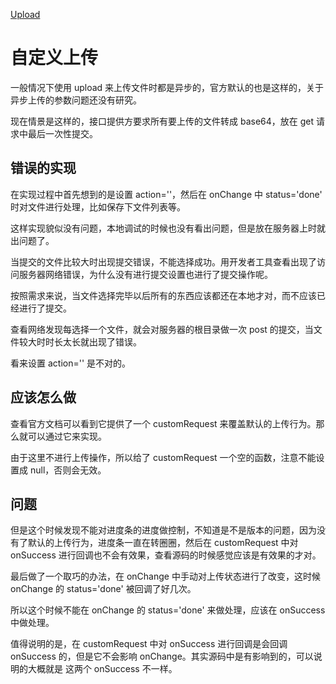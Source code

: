 
[Upload](https://ant.design/components/upload-cn/)

# 自定义上传

一般情况下使用 upload 来上传文件时都是异步的，官方默认的也是这样的，关于异步上传的参数问题还没有研究。

现在情景是这样的，接口提供方要求所有要上传的文件转成 base64，放在 get 请求中最后一次性提交。

## 错误的实现

在实现过程中首先想到的是设置 action=''，然后在 onChange 中 status='done' 时对文件进行处理，比如保存下文件列表等。

这样实现貌似没有问题，本地调试的时候也没有看出问题，但是放在服务器上时就出问题了。

当提交的文件比较大时出现提交错误，不能选择成功。用开发者工具查看出现了访问服务器网络错误，为什么没有进行提交设置也进行了提交操作呢。

按照需求来说，当文件选择完毕以后所有的东西应该都还在本地才对，而不应该已经进行了提交。

查看网络发现每选择一个文件，就会对服务器的根目录做一次 post 的提交，当文件较大时时长太长就出现了错误。

看来设置 action='' 是不对的。

## 应该怎么做

查看官方文档可以看到它提供了一个 customRequest 来覆盖默认的上传行为。那么就可以通过它来实现。

由于这里不进行上传操作，所以给了 customRequest 一个空的函数，注意不能设置成 null，否则会无效。

## 问题

但是这个时候发现不能对进度条的进度做控制，不知道是不是版本的问题，因为没有了默认的上传行为，进度条一直在转圈圈，然后在 customRequest 中对 onSuccess 进行回调也不会有效果，查看源码的时候感觉应该是有效果的才对。

最后做了一个取巧的办法，在 onChange 中手动对上传状态进行了改变，这时候 onChange 的 status='done' 被回调了好几次。

所以这个时候不能在 onChange 的 status='done' 来做处理，应该在 onSuccess 中做处理。

值得说明的是，在 customRequest 中对 onSuccess 进行回调是会回调 onSuccess 的，但是它不会影响 onChange。其实源码中是有影响到的，可以说明的大概就是 这两个 onSuccess 不一样。


